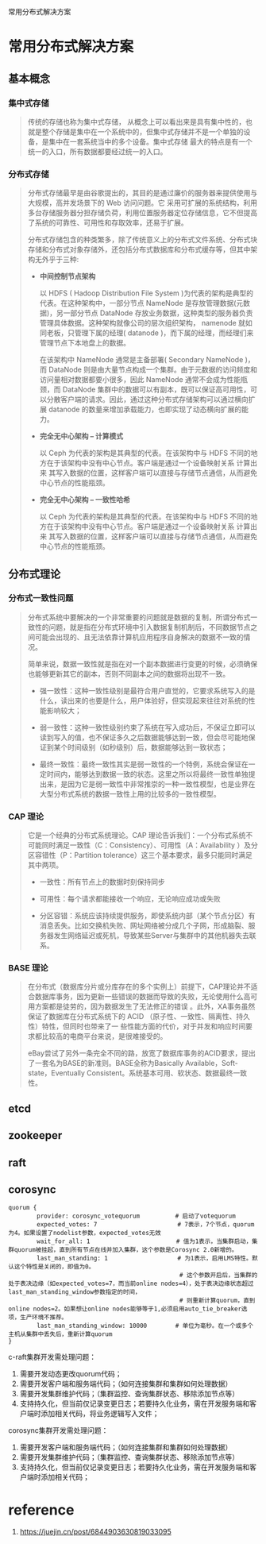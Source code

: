 常用分布式解决方案
# 常用分布式解决方案

## 基本概念

### 集中式存储

> 传统的存储也称为集中式存储， 从概念上可以看出来是具有集中性的，也就是整个存储是集中在一个系统中的，但集中式存储并不是一个单独的设备，是集中在一套系统当中的多个设备。集中式存储 最大的特点是有一个统一的入口，所有数据都要经过统一的入口。

### 分布式存储

> 分布式存储最早是由谷歌提出的，其目的是通过廉价的服务器来提供使用与大规模，高并发场景下的 Web 访问问题。它 采用可扩展的系统结构，利用多台存储服务器分担存储负荷，利用位置服务器定位存储信息，它不但提高了系统的可靠性、可用性和存取效率，还易于扩展。
> 
> 分布式存储包含的种类繁多，除了传统意义上的分布式文件系统、分布式块存储和分布式对象存储外，还包括分布式数据库和分布式缓存等，但其中架构无外乎于三种:
> 
> - **中间控制节点架构**
>   
>   以 HDFS ( Hadoop Distribution File System )为代表的架构是典型的代表。在这种架构中，一部分节点 NameNode 是存放管理数据(元数据)，另一部分节点 DataNode 存放业务数据，这种类型的服务器负责管理具体数据。这种架构就像公司的层次组织架构， namenode 就如同老板，只管理下属的经理( datanode )，而下属的经理，而经理们来管理节点下本地盘上的数据。
>   
>   在该架构中 NameNode 通常是主备部署( Secondary NameNode )，而 DataNode 则是由大量节点构成一个集群。由于元数据的访问频度和访问量相对数据都要小很多，因此 NameNode 通常不会成为性能瓶颈，而 DataNode 集群中的数据可以有副本，既可以保证高可用性，可以分散客户端的请求。因此，通过这种分布式存储架构可以通过横向扩展 datanode 的数量来增加承载能力，也即实现了动态横向扩展的能力。
>   
> - **完全无中心架构 – 计算模式**
>   
>   以 Ceph 为代表的架构是其典型的代表。在该架构中与 HDFS 不同的地方在于该架构中没有中心节点。客户端是通过一个设备映射关系 计算出来 其写入数据的位置，这样客户端可以直接与存储节点通信，从而避免中心节点的性能瓶颈。
>   
> - **完全无中心架构 – 一致性哈希**
>   
>   以 Ceph 为代表的架构是其典型的代表。在该架构中与 HDFS 不同的地方在于该架构中没有中心节点。客户端是通过一个设备映射关系 计算出来 其写入数据的位置，这样客户端可以直接与存储节点通信，从而避免中心节点的性能瓶颈。
>   

## 分布式理论

### 分布式一致性问题

> 分布式系统中要解决的一个非常重要的问题就是数据的复制，所谓分布式一致性的问题，就是指在分布式环境中引入数据复制机制后，不同数据节点之间可能会出现的、且无法依靠计算机应用程序自身解决的数据不一致的情况。
> 
> 简单来说，数据一致性就是指在对一个副本数据进行变更的时候，必须确保也能够更新其它的副本，否则不同副本之间的数据将出现不一致。
> 
> - 强一致性：这种一致性级别是最符合用户直觉的，它要求系统写入的是什么，读出来的也要是什么，用户体验好，但实现起来往往对系统的性能影响较大；
>   
> - 弱一致性：这种一致性级别约束了系统在写入成功后，不保证立即可以读到写入的值，也不保证多久之后数据能够达到一致，但会尽可能地保证到某个时间级别（如秒级别）后，数据能够达到一致状态；
>   
> - 最终一致性：最终一致性其实是弱一致性的一个特例，系统会保证在一定时间内，能够达到数据一致的状态。这里之所以将最终一致性单独提出来，是因为它是弱一致性中非常推崇的一种一致性模型，也是业界在大型分布式系统的数据一致性上用的比较多的一致性模型。
>   

### CAP 理论

> 它是一个经典的分布式系统理论。CAP 理论告诉我们：一个分布式系统不可能同时满足一致性（C：Consistency）、可用性（A：Availability ）及分区容错性（P：Partition tolerance）这三个基本要求，最多只能同时满足其中两项。
> 
> - 一致性：所有节点上的数据时刻保持同步
>   
> - 可用性：每个请求都能接收一个响应，无论响应成功或失败
>   
> - 分区容错：系统应该持续提供服务，即使系统内部（某个节点分区）有消息丢失。比如交换机失败、网址网络被分成几个子网，形成脑裂、服务器发生网络延迟或死机，导致某些Server与集群中的其他机器失去联系。
>   

### BASE 理论

> 在分布式（数据库分片或分库存在的多个实例上）前提下，CAP理论并不适合数据库事务，因为更新一些错误的数据而导致的失败，无论使用什么高可用方案都是徒劳的，因为数据发生了无法修正的错误 。此外，XA事务虽然保证了数据库在分布式系统下的 ACID （原子性、一致性、隔离性、持久性）特性，但同时也带来了一 些性能方面的代价，对于并发和响应时间要求都比较高的电商平台来说，是很难接受的。
> 
> eBay尝试了另外一条完全不同的路，放宽了数据库事务的ACID要求，提出了一套名为BASE的新准则。BASE全称为Basically Available，Soft-state，Eventually Consistent。系统基本可用、软状态、数据最终一致性。

## etcd

## zookeeper

## raft

## corosync

```shell
quorum {
        provider: corosync_votequorum　　　　　　# 启动了votequorum
        expected_votes: 7　　　　　　　　　　　　　 # 7表示，7个节点，quorum为4。如果设置了nodelist参数，expected_votes无效
        wait_for_all: 1　　　　　　　　　　　　　　 # 值为1表示，当集群启动，集群quorum被挂起，直到所有节点在线并加入集群，这个参数是Corosync 2.0新增的。
        last_man_standing: 1　　　　　　　　　　   # 为1表示，启用LMS特性。默认这个特性是关闭的，即值为0。
　　　　　　　　　　　　　　　　　　　　　　　　　　　　　# 这个参数开启后，当集群的处于表决边缘（如expected_votes=7，而当前online nodes=4），处于表决边缘状态超过last_man_standing_window参数指定的时间，
　　　　　　　　　　　　　　　　　　　　　　　　　　　　　# 则重新计算quorum，直到online nodes=2。如果想让online nodes能够等于1,必须启用auto_tie_breaker选项，生产环境不推荐。
        last_man_standing_window: 10000        # 单位为毫秒。在一个或多个主机从集群中丢失后，重新计算quorum
}
```

c-raft集群开发需处理问题：

1. 需要开发动态更改quorum代码；
2. 需要开发客户端和服务端代码；（如何连接集群和集群如何处理数据）
3. 需要开发集群维护代码；（集群监控、查询集群状态、移除添加节点等）
4. 支持持久化，但当前仅记录变更日志；若要持久化业务，需在开发服务端和客户端时添加相关代码，将业务逻辑写入文件；

corosync集群开发需处理问题：

1. 需要开发客户端和服务端代码；（如何连接集群和集群如何处理数据）
2. 需要开发集群维护代码；（集群监控、查询集群状态、移除添加节点等）
3. 支持持久化，但当前仅记录变更日志；若要持久化业务，需在开发服务端和客户端时添加相关代码；

# reference

1. https://juejin.cn/post/6844903630819033095